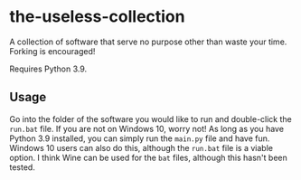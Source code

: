 # the-useless-collection
A collection of software that serve no purpose other than waste your time. Forking is encouraged!

Requires Python 3.9.

## Usage
Go into the folder of the software you would like to run and double-click the `run.bat` file. If you are not on Windows 10, worry not! As long as you have Python 3.9 installed, you can simply run the `main.py` file and have fun. Windows 10 users can also do this, although the `run.bat` file is a viable option. I think Wine can be used for the `bat` files, although this hasn't been tested.
